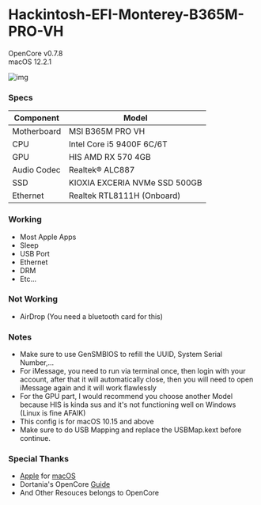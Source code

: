 # Hackintosh-EFI-Monterey-B365M-PRO-VH
OpenCore v0.7.8  
macOS 12.2.1  

![img](https://krisbane.github.io/assets/images/macOS.png)


### Specs
| Component | Model |
| --- | --- |
| Motherboard | MSI B365M PRO VH |
| CPU | Intel Core i5 9400F 6C/6T |
| GPU | HIS AMD RX 570 4GB |
| Audio Codec | Realtek® ALC887 |
| SSD | KIOXIA EXCERIA NVMe SSD 500GB |
| Ethernet | Realtek RTL8111H (Onboard) |

### Working
- Most Apple Apps
- Sleep
- USB Port
- Ethernet
- DRM
- Etc...

### Not Working
- AirDrop (You need a bluetooth card for this)

### Notes
- Make sure to use GenSMBIOS to refill the UUID, System Serial Number,...
- For iMessage, you need to run via terminal once, then login with your account, after that it will automatically close, then you will need to open iMessage again and it will work flawlessly
- For the GPU part, I would recommend you choose another Model because HIS is kinda sus and it's not functioning well on Windows (Linux is fine AFAIK)
- This config is for macOS 10.15 and above
- Make sure to do USB Mapping and replace the USBMap.kext before continue.

### Special Thanks
- [Apple](https://www.apple.com/) for [macOS](https://www.apple.com/vn/macos/monterey/)
- Dortania's OpenCore [Guide](https://dortania.github.io/OpenCore-Install-Guide/)
- And Other Resouces belongs to OpenCore
